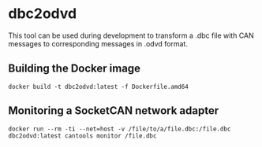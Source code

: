 # dbc2odvd
This tool can be used during development to transform a .dbc file with CAN messages to corresponding messages in .odvd format.

## Building the Docker image
```
docker build -t dbc2odvd:latest -f Dockerfile.amd64
```

## Monitoring a SocketCAN network adapter
```
docker run --rm -ti --net=host -v /file/to/a/file.dbc:/file.dbc dbc2odvd:latest cantools monitor /file.dbc
```
